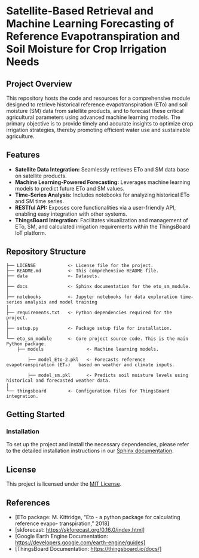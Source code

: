 # Satellite-Based Retrieval and Machine Learning Forecasting of Reference Evapotranspiration and Soil Moisture for Crop Irrigation Needs

## Project Overview

This repository hosts the code and resources for a comprehensive module designed to retrieve historical reference evapotranspiration (ETo) and soil moisture (SM) data from satellite products, and to forecast these critical agricultural parameters using advanced machine learning models. The primary objective is to provide timely and accurate insights to optimize crop irrigation strategies, thereby promoting efficient water use and sustainable agriculture.

## Features

* **Satellite Data Integration:** Seamlessly retrieves ETo and SM data base on satellite products.
* **Machine Learning-Powered Forecasting:** Leverages machine learning models to predict future ETo and SM values.
* **Time-Series Analysis:** Includes notebooks for analyzing historical ETo and SM time series.
* **RESTful API:** Exposes core functionalities via a user-friendly API, enabling easy integration with other systems.
* **ThingsBoard Integration:** Facilitates visualization and management of ETo, SM, and calculated irrigation requirements within the ThingsBoard IoT platform.

## Repository Structure

    ├── LICENSE            <- License file for the project.
    ├── README.md          <- This comprehensive README file.
    ├── data               <- Datasets.
    │
    ├── docs               <- Sphinx documentation for the eto_sm_module.
    │
    ├── notebooks          <- Jupyter notebooks for data exploration time-series analysis and model training
    │
    ├── requirements.txt   <- Python dependencies required for the project.
    │
    ├── setup.py           <- Package setup file for installation.
    │
    └── eto_sm_module      <- Core project source code. This is the main Python package.
        ├── models                <- Machine learning models.

            ├── model_Eto-2.pkl   <- Forecasts reference evapotranspiration (ET₀)   based on weather and climate inputs.

            ├── model_sm.pkl      <- Predicts soil moisture levels using historical and forecasted weather data.
    │
    └── thingsboard        <- Configuration files for ThingsBoard integration.  


## Getting Started

### Installation

To set up the project and install the necessary dependencies, please refer to the detailed installation instructions in our [Sphinx documentation](https://soil-eto-forecast-module.readthedocs.io/en/latest/).

## License

This project is licensed under the [MIT License](LICENSE).

## References


* [ETo package: M. Kittridge, “Eto - a python package for calculating reference evapo-
transpiration,” 2018]
* [skforecast: https://skforecast.org/0.16.0/index.html]
* [Google Earth Engine Documentation: https://developers.google.com/earth-engine/guides]
* [ThingsBoard Documentation: https://thingsboard.io/docs/]

